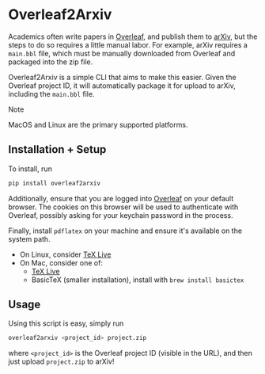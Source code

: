 # Overleaf2Arxiv

Academics often write papers in [Overleaf](https://www.overleaf.com), and publish them to [arXiv](https://arxiv.org), but the steps to do so requires a little manual labor.
For example, arXiv requires a `main.bbl` file, which must be manually downloaded from Overleaf and packaged into the zip file.

Overleaf2Arxiv is a simple CLI that aims to make this easier.
Given the Overleaf project ID, it will automatically package it for upload to arXiv, including the `main.bbl` file.

> [!NOTE]
> MacOS and Linux are the primary supported platforms.

## Installation + Setup

To install, run

```bash
pip install overleaf2arxiv
```

Additionally, ensure that you are logged into [Overleaf](https://www.overleaf.com) on your default browser.
The cookies on this browser will be used to authenticate with Overleaf, possibly asking for your keychain password in the process.

Finally, install `pdflatex` on your machine and ensure it's available on the system path.
- On Linux, consider [TeX Live](https://www.tug.org/texlive/)
- On Mac, consider one of:
    - [TeX Live](https://www.tug.org/texlive/)
    - BasicTeX (smaller installation), install with `brew install basictex`

## Usage

Using this script is easy, simply run

```bash
overleaf2arxiv <project_id> project.zip
```

where `<project_id>` is the Overleaf project ID (visible in the URL), and then just upload `project.zip` to arXiv!